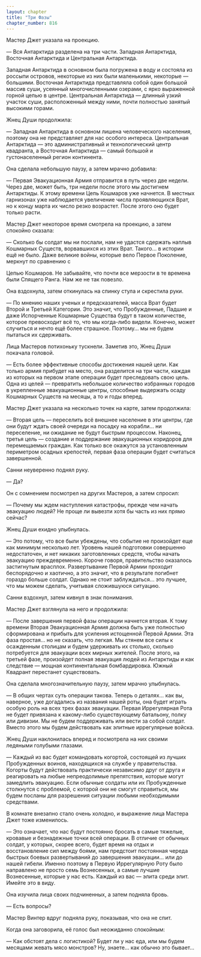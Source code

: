 ```yaml
---
layout: chapter
title: "Три Фазы"
chapter_number: 816
---
```


Мастер Джет указала на проекцию.

— Вся Антарктида разделена на три части. Западная Антарктида, Восточная Антарктида и Центральная Антарктида.

Западная Антарктида в основном была погружена в воду и состояла из россыпи островов, некоторые из них были маленькими, некоторые — большими. Восточная Антарктида представляла собой один большой массив суши, усеянный многочисленными озерами, с ярко выраженной горной цепью в центре. Центральная Антарктида — длинный узкий участок суши, расположенный между ними, почти полностью занятый высокими горами.

Жнец Души продолжила:

— Западная Антарктида в основном лишена человеческого населения, поэтому она не представляет для нас особого интереса. Центральная Антарктида — это административный и технологический центр квадранта, а Восточная Антарктида — самый большой и густонаселенный регион континента.

Она сделала небольшую паузу, а затем мрачно добавила:

— Первая Эвакуационная Армия отправится в путь через две недели. Через две, может быть, три недели после этого мы достигнем Антарктиды. К этому времени Цепь Кошмаров уже начнется. В местных гарнизонах уже наблюдается увеличение числа проявляющихся Врат, но к концу марта их число резко возрастет. После этого оно будет только расти.

Мастер Джет некоторое время смотрела на проекцию, а затем спокойно сказала:

— Сколько бы солдат мы ни послали, нам не удастся сдержать наплыв Кошмарных Существ, ворвавшихся из этих Врат. Такого... в истории ещё не было. Даже великие войны, которые вело Первое Поколение, меркнут по сравнению с

Цепью Кошмаров. Не забывайте, что почти все мерзости в те времена были Спящего Ранга. Нам же не так повезло.

Она вздохнула, затем откинулась на спинку стула и скрестила руки.

— По мнению наших ученых и предсказателей, масса Врат будет Второй и Третьей Категории. Это значит, что Пробужденные, Падшие и даже Испорченные Кошмарные Существа будут в таком количестве, которое превосходит всё то, что мы когда-либо видели. Конечно, может случиться и нечто ещё более страшное. Поэтому... мы не будем пытаться их сдерживать.

Лица Мастеров потихоньку тускнели. Заметив это, Жнец Души покачала головой.

— Есть более эффективные способы достижения нашей цели. Как только армия прибудет на место, она разделится на три части, каждая из которых на первом этапе операции будет преследовать свою цель. Одна из целей — превратить небольшое количество избранных городов в укрепленные эвакуационные центры, способные выдержать осаду Кошмарных Существ на месяцы, а то и годы вперед.

Мастер Джет указала на несколько точек на карте, затем продолжила:

— Вторая цель — переселить всё внешнее население в эти центры, где они будут ждать своей очереди на посадку на корабли... ни переселение, ни ожидание не будут быстрым процессом. Наконец, третья цель — создание и поддержание эвакуационных коридоров для перемещаемых граждан. Как только все окажутся за установленным периметром осадных крепостей, первая фаза операции будет считаться завершенной.

Санни неуверенно поднял руку.

— Да?

Он с сомнением посмотрел на других Мастеров, а затем спросил:

— Почему мы ждем наступления катастрофы, прежде чем начать эвакуацию людей? Не проще ли вывезти хотя бы часть из них прямо сейчас?

Жнец Души ехидно улыбнулась.

— Это потому, что все были убеждены, что событие не произойдет еще как минимум несколько лет. Уровень нашей подготовки совершенно недостаточен, и нет никаких заготовленных средств, чтобы начать эвакуацию преждевременно. Короче говоря, правительство оказалось застигнутым врасплох. Развертывание Первой Армии проходит беспорядочно и хаотично, а это значит, что в результате погибнет гораздо больше солдат. Однако не стоит заблуждаться... это лучшее, что мы можем сделать, учитывая сложившуюся ситуацию.

Санни вздохнул, затем кивнул в знак понимания.

Мастер Джет взглянула на него и продолжила:

— После завершения первой фазы операции начнется вторая. К тому времени Вторая Эвакуационная Армия должна быть уже полностью сформирована и прибыть для усиления истощенной Первой Армии. Эта фаза простая... но не сказать, что легкая. Мы стянем все силы к осажденным столицам и будем удерживать их столько, сколько потребуется для эвакуации всех мирных жителей. После этого, на третьей фазе, произойдет полная эвакуация людей из Антарктиды и как следствие — мощная континентальная бомбардировка. Южный Квадрант перестанет существовать.

Она сделала многозначительную паузу, затем мрачно улыбнулась.

— В общих чертах суть операции такова. Теперь о деталях... как вы, наверное, уже догадались из названия нашей роты, она будет играть особую роль на всех трех фазах эвакуации. Первая Иррегулярная Рота не будет привязана к какому-либо существующему батальону, полку или дивизии. Мы не будем поддерживать или вести за собой солдат. Вместо этого мы будем действовать как элитные иррегулярные войска.

Жнец Души наклонилась вперед и посмотрела на них своими ледяными голубыми глазами.

— Каждый из вас будет командовать когортой, состоящей из лучших Пробужденных воинов, находящихся на службе у правительства. Когорты будут действовать практически независимо друг от друга и реагировать на любые непреодолимые препятствия, которые могут замедлить эвакуацию. Если обычные солдаты или их Пробужденные столкнутся с проблемой, с которой они не смогут справиться, мы будем посланы для разрешения ситуации любыми необходимыми средствами.

В комнате внезапно стало очень холодно, и выражение лица Мастера Джет тоже изменилось.

— Это означает, что нас будут постоянно бросать в самые тяжелые, кровавые и безнадежные точки всей операции. В отличие от обычных солдат, у которых, скорее всего, будет время на отдых и восстановление сил между боями, нам предстоит постоянная череда быстрых боевых развертываний до завершения эвакуации... или до нашей гибели. Именно поэтому в Первую Иррегулярную Роту было направлено не просто семь Вознесенных, а самые лучшие Вознесенные, которые у нас есть. Каждый из вас — элита среди элит. Имейте это в виду.

Она изучила лица своих подчиненных, а затем подняла бровь.

— Есть вопросы?

Мастер Винтер вдруг подняла руку, показывая, что она не спит.

Когда она заговорила, её голос был неожиданно спокойным:

— Как обстоят дела с логистикой? Будет ли у нас еда, или мы будем месяцами жевать мясо монстров? Ну, знаете... как обычно это бывает...